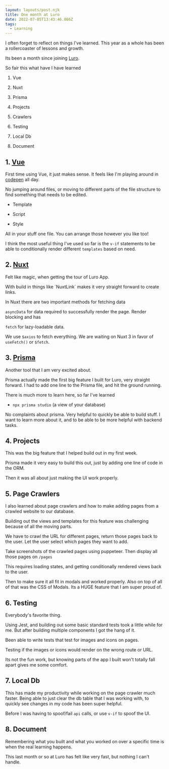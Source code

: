 ```yaml
---
layout: layouts/post.njk
title: One month at Luro
date: 2022-07-05T13:43:46.866Z
tags:
  - Learning
---
```


I often forget to reflect on things I've learned. This year as a whole has been a rollercoaster of lessons and growth. 

Its been a month since joining [Luro](https://luroapp.com/).

So fair this what have I have learned


1. Vue

2. Nuxt

3. Prisma

4. Projects

5. Crawlers

6. Testing

7. Local Db

8. Document



## 1. [Vue](https://vuejs.org/)

First time using Vue, it just makes sense. It feels like I'm playing around in [codepen](codepen.io) all day.



No jumping around files, or moving to different parts of the file structure to find something that needs to be edited.



- Template

- Script

- Style



All in your stuff one file. You can arrange those however you like too! 



I think the most useful thing I've used so far is the `v-if` statements to be able to conditionally render different `templates` based on need.



## 2. [Nuxt](https://nuxtjs.org/)

Felt like magic, when getting the tour of Luro App.



With build in things like \`NuxtLink\` makes it very straight forward to create links.



In Nuxt there are two important methods for fetching data

`asyncData` for data required to successfully render the page. Render blocking and has

`fetch` for lazy-loadable data.

We use `$axios` to fetch everything. We are waiting on Nuxt 3 in favor of `useFetch()` or `$fetch`.



## 3. [Prisma](https://www.prisma.io/)

Another tool that I am very excited about.

Prisma actually made the first big feature I built for Luro, very straight forward. I had to add one line to the Prisma file, and hit the ground running.


There is much more to learn here, so far I've learned

- `npx prisma studio` (a view of your database)

No complaints about prisma. Very helpful to quickly be able to build stuff. I want to learn more about it, and to be able to be more helpful with backend tasks.



## 4. Projects

This was the big feature that I helped build out in my first week.

Prisma made it very easy to build this out, just by adding one line of code in the ORM.

Then it was all about just making the UI work properly. 



## 5. Page Crawlers

I also learned about page crawlers and how to make adding pages from a crawled website to our database.

Building out the views and templates for this feature was challenging because of all the moving parts.

We have to crawl the URL for different pages, return those pages back to the user. Let the user select which pages they want to add.

Take screenshots of the crawled pages using puppeteer. Then display all those pages on `/pages`


This requires loading states, and getting conditionally rendered views back to the user.



Then to make sure it all fit in modals and worked properly. Also on top of all of that was the CSS of Modals. Its a HUGE feature that I am super proud of.



## 6. Testing

Everybody's favorite thing.

Using Jest, and building out some basic standard tests took a little while for me. But after building multiple components I got the hang of it.

Been able to write tests that test for images and icons on pages.

Testing if the images or icons would render on the wrong route or URL.

Its not the fun work, but knowing parts of the app I built won't totally fall apart gives me some comfort. 



## 7. Local Db

This has made my productivity while working on the page crawler much faster. Being able to just clear the db table that I was working with, to quickly see changes in my code has been super helpful.

Before I was having to spoof/fail `api` calls, or use `v-if` to spoof the UI.



## 8. Document



Remembering what you built and what you worked on over a specific time is when the real learning happens.

This last month or so at Luro has felt like very fast, but nothing I can't handle.